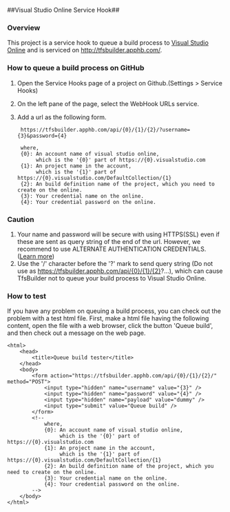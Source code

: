 ##Visual Studio Online Service Hook##

### Overview ###
This project is a service hook to queue a build process to [Visual Studio Online] and is serviced on
<http://tfsbuilder.apphb.com/>.

### How to queue a build process on GitHub ###
1. Open the Service Hooks page of a project on Github.(Settings > Service Hooks)
2. On the left pane of the page, select the WebHook URLs service.
3. Add a url as the following form.

        https://tfsbuilder.apphb.com/api/{0}/{1}/{2}/?username={3}&password={4}

        where,
        {0}: An account name of visual studio online,
             which is the '{0}' part of https://{0}.visualstudio.com
        {1}: An project name in the account,
             which is the '{1}' part of https://{0}.visualstudio.com/DefaultCollection/{1}
        {2}: An build definition name of the project, which you need to create on the online.
        {3}: Your credential name on the online.
        {4}: Your credential password on the online.

### Caution ###

1. Your name and password will be secure with using HTTPS(SSL) even if these are sent as query string of the end of the
   url. However, we recommend to use ALTERNATE AUTHENTICATION CREDENTIALS. ([Learn more])
2. Use the '/' character before the '?' mark to send query string
   (Do not use as https://tfsbuilder.apphb.com/api/{0}/{1}/{2}?...),
   which can cause TfsBuilder not to queue your build process to Visual Studio Online.

### How to test ###
If you have any problem on queuing a build process, you can check out the problem with a test html file.
First, make a html file having the following content, open the file with a web browser, click the button 'Queue build',
and then check out a message on the web page.

    <html>
        <head>
            <title>Queue build tester</title>
        </head>
        <body>
            <form action="https://tfsbuilder.apphb.com/api/{0}/{1}/{2}/" method="POST">
                <input type="hidden" name="username" value="{3}" />
                <input type="hidden" name="password" value="{4}" />
                <input type="hidden" name="payload" value="dummy" />
                <input type="submit" value="Queue build" />	
            </form>
            <!--
                where,
                {0}: An account name of visual studio online,
                     which is the '{0}' part of https://{0}.visualstudio.com
                {1}: An project name in the account,
                     which is the '{1}' part of https://{0}.visualstudio.com/DefaultCollection/{1}
                {2}: An build definition name of the project, which you need to create on the online.
                {3}: Your credential name on the online.
                {4}: Your credential password on the online.
            -->
        </body>
    </html>

[Visual Studio Online]: http://www.visualstudio.com
[Learn more]: http://www.visualstudio.com/en-us/get-started/share-your-xcode-projects-vs